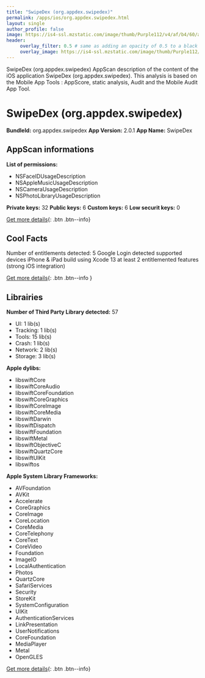 ```yaml
---
title: "SwipeDex (org.appdex.swipedex)"
permalink: /apps/ios/org.appdex.swipedex.html
layout: single
author_profile: false
image: https://is4-ssl.mzstatic.com/image/thumb/Purple112/v4/af/b4/60/afb4602c-7d6a-d815-0749-6c94e5514711/AppIcon-0-0-1x_U007emarketing-0-0-0-7-0-0-sRGB-0-0-0-GLES2_U002c0-512MB-85-220-0-0.png/512x512bb.jpg
header: 
     overlay_filter: 0.5 # same as adding an opacity of 0.5 to a black background
     overlay_image: https://is4-ssl.mzstatic.com/image/thumb/Purple112/v4/af/b4/60/afb4602c-7d6a-d815-0749-6c94e5514711/AppIcon-0-0-1x_U007emarketing-0-0-0-7-0-0-sRGB-0-0-0-GLES2_U002c0-512MB-85-220-0-0.png/512x512bb.jpg
---
```

SwipeDex (org.appdex.swipedex) AppScan description of the content of the iOS application SwipeDex (org.appdex.swipedex). This analysis is based on the Mobile App Tools : AppScore, static analysis, Audit and the Mobile Audit App Tool.

# SwipeDex (org.appdex.swipedex)

**BundleId:** org.appdex.swipedex
**App Version:** 2.0.1
**App Name:** SwipeDex


## AppScan informations 

**List of permissions:** 
- NSFaceIDUsageDescription
- NSAppleMusicUsageDescription
- NSCameraUsageDescription
- NSPhotoLibraryUsageDescription
  
  
**Private keys:** 32
**Public keys:** 6
**Custom keys:** 6
**Low securit keys:** 0
  
[Get more details](/pricing.html){: .btn .btn--info}

## Cool Facts

Number of entitlements detected: 5
Google Login detected
supported devices iPhone & iPad
build using Xcode 13
at least 2 entitlemented features (strong iOS integration)
  
[Get more details](/pricing.html){: .btn .btn--info }

## Librairies 
**Number of Third Party Library detected:** 57
- UI: 1 lib(s)
- Tracking: 1 lib(s)
- Tools: 15 lib(s)
- Crash: 1 lib(s)
- Network: 2 lib(s)
- Storage: 3 lib(s)


**Apple dylibs:**
- libswiftCore
- libswiftCoreAudio
- libswiftCoreFoundation
- libswiftCoreGraphics
- libswiftCoreImage
- libswiftCoreMedia
- libswiftDarwin
- libswiftDispatch
- libswiftFoundation
- libswiftMetal
- libswiftObjectiveC
- libswiftQuartzCore
- libswiftUIKit
- libswiftos


**Apple System Library Frameworks:**
- AVFoundation
- AVKit
- Accelerate
- CoreGraphics
- CoreImage
- CoreLocation
- CoreMedia
- CoreTelephony
- CoreText
- CoreVideo
- Foundation
- ImageIO
- LocalAuthentication
- Photos
- QuartzCore
- SafariServices
- Security
- StoreKit
- SystemConfiguration
- UIKit
- AuthenticationServices
- LinkPresentation
- UserNotifications
- CoreFoundation
- MediaPlayer
- Metal
- OpenGLES


  
[Get more details](/pricing.html){: .btn .btn--info}

